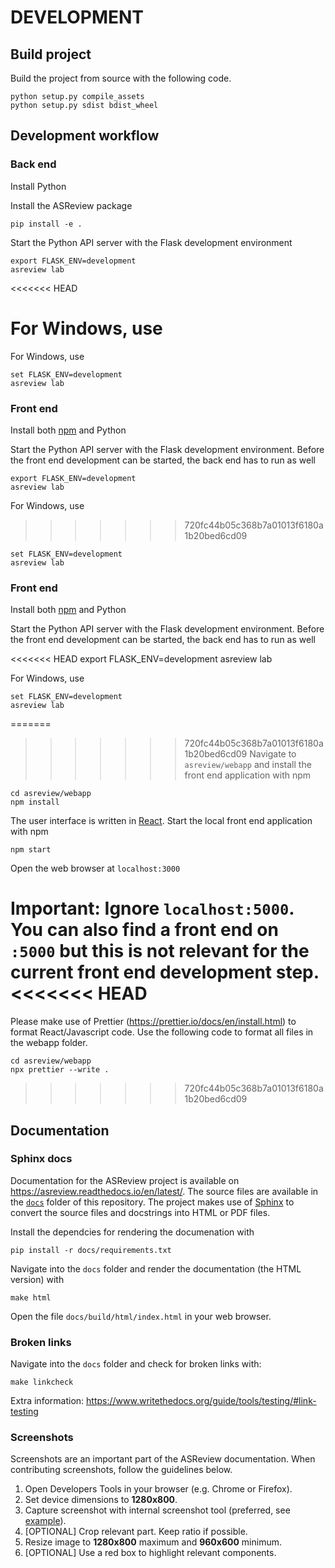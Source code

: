 # DEVELOPMENT

## Build project

Build the project from source with the following code.

	python setup.py compile_assets
	python setup.py sdist bdist_wheel

## Development workflow

### Back end
Install Python

Install the ASReview package

	pip install -e .

Start the Python API server with the Flask development environment

	export FLASK_ENV=development
	asreview lab
<<<<<<< HEAD
	
For Windows, use 
=======

For Windows, use

	set FLASK_ENV=development
	asreview lab

### Front end

Install both [npm][1] and Python

Start the Python API server with the Flask development environment. Before the front end development can be started, the back end has to run as well

	export FLASK_ENV=development
	asreview lab

For Windows, use
>>>>>>> 720fc44b05c368b7a01013f6180a1b20bed6cd09

	set FLASK_ENV=development
	asreview lab
	
### Front end

Install both [npm][1] and Python

Start the Python API server with the Flask development environment. Before the front end development can be started, the back end has to run as well

<<<<<<< HEAD
	export FLASK_ENV=development
	asreview lab
	
For Windows, use 

	set FLASK_ENV=development
	asreview lab

=======
>>>>>>> 720fc44b05c368b7a01013f6180a1b20bed6cd09
Navigate to `asreview/webapp` and install the front end application with npm

	cd asreview/webapp
	npm install

The user interface is written in [React][2]. Start the local front end application with npm

	npm start

Open the web browser at `localhost:3000`

**Important**: Ignore `localhost:5000`. You can also find a front end on `:5000` but this is not relevant for the current front end development step.
<<<<<<< HEAD
=======

Please make use of Prettier (https://prettier.io/docs/en/install.html) to
format React/Javascript code. Use the following code to format all files in
the webapp folder.

```
cd asreview/webapp
npx prettier --write .
```
>>>>>>> 720fc44b05c368b7a01013f6180a1b20bed6cd09

[1]:	https://www.npmjs.com/get-npm
[2]:	https://reactjs.org/

## Documentation

### Sphinx docs

Documentation for the ASReview project is available on https://asreview.readthedocs.io/en/latest/.
The source files are available in the [`docs`](/docs) folder of this repository. The project makes
use of [Sphinx](https://www.sphinx-doc.org/) to convert the source files and docstrings into HTML
or PDF files.

Install the dependcies for rendering the documenation with

```
pip install -r docs/requirements.txt
```

Navigate into the `docs` folder and render the documentation (the HTML version) with

```
make html
```

Open the file `docs/build/html/index.html` in your web browser.

### Broken links

Navigate into the `docs` folder and check for broken links with: 

```
make linkcheck
```

Extra information: https://www.writethedocs.org/guide/tools/testing/#link-testing

### Screenshots

Screenshots are an important part of the ASReview documentation. When contributing screenshots,
follow the guidelines below.

1. Open Developers Tools in your browser (e.g. Chrome or Firefox).
2. Set device dimensions to **1280x800**.
3. Capture screenshot with internal screenshot tool (preferred, see [example](https://www.deconetwork.com/blog/how-to-take-full-webpage-screenshots-instantly/)).
4. [OPTIONAL] Crop relevant part. Keep ratio if possible.
5. Resize image to **1280x800** maximum and **960x600** minimum.
6. [OPTIONAL] Use a red box to highlight relevant components.

